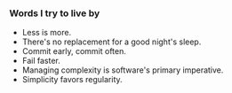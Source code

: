 ### Words I try to live by

- Less is more.
- There's no replacement for a good night's sleep.
- Commit early, commit often.
- Fail faster.
- Managing complexity is software's primary imperative.
- Simplicity favors regularity.
